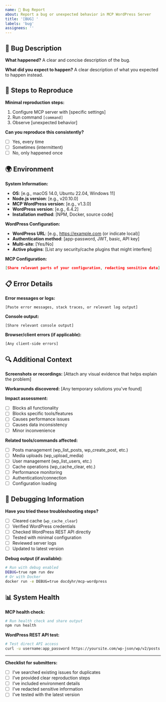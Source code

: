 ```yaml
---
name: 🐛 Bug Report
about: Report a bug or unexpected behavior in MCP WordPress Server
title: '[BUG] '
labels: 'bug'
assignees: ''
---
```


## 🐛 Bug Description

**What happened?**
A clear and concise description of the bug.

**What did you expect to happen?**
A clear description of what you expected to happen instead.

## 🔄 Steps to Reproduce

**Minimal reproduction steps:**

1. Configure MCP server with [specific settings]
2. Run command `[command]`
3. Observe [unexpected behavior]

**Can you reproduce this consistently?**

- [ ] Yes, every time
- [ ] Sometimes (intermittent)
- [ ] No, only happened once

## 🌍 Environment

**System Information:**

- **OS**: [e.g., macOS 14.0, Ubuntu 22.04, Windows 11]
- **Node.js version**: [e.g., v20.10.0]
- **MCP WordPress version**: [e.g., v1.3.0]
- **WordPress version**: [e.g., 6.4.2]
- **Installation method**: [NPM, Docker, source code]

**WordPress Configuration:**

- **WordPress URL**: [e.g., https://example.com (or indicate local)]
- **Authentication method**: [app-password, JWT, basic, API key]
- **Multi-site**: [Yes/No]
- **Active plugins**: [List any security/cache plugins that might interfere]

**MCP Configuration:**

```json
[Share relevant parts of your configuration, redacting sensitive data]
```

## 📋 Error Details

**Error messages or logs:**

```
[Paste error messages, stack traces, or relevant log output]
```

**Console output:**

```
[Share relevant console output]
```

**Browser/client errors (if applicable):**

```
[Any client-side errors]
```

## 🔍 Additional Context

**Screenshots or recordings:**
[Attach any visual evidence that helps explain the problem]

**Workarounds discovered:**
[Any temporary solutions you've found]

**Impact assessment:**

- [ ] Blocks all functionality
- [ ] Blocks specific tools/features
- [ ] Causes performance issues
- [ ] Causes data inconsistency
- [ ] Minor inconvenience

**Related tools/commands affected:**

- [ ] Posts management (wp_list_posts, wp_create_post, etc.)
- [ ] Media uploads (wp_upload_media)
- [ ] User management (wp_list_users, etc.)
- [ ] Cache operations (wp_cache_clear, etc.)
- [ ] Performance monitoring
- [ ] Authentication/connection
- [ ] Configuration loading

## 🔧 Debugging Information

**Have you tried these troubleshooting steps?**

- [ ] Cleared cache (`wp_cache_clear`)
- [ ] Verified WordPress credentials
- [ ] Checked WordPress REST API directly
- [ ] Tested with minimal configuration
- [ ] Reviewed server logs
- [ ] Updated to latest version

**Debug output (if available):**

```bash
# Run with debug enabled
DEBUG=true npm run dev
# Or with Docker
docker run -e DEBUG=true docdyhr/mcp-wordpress
```

## 📊 System Health

**MCP health check:**

```bash
# Run health check and share output
npm run health
```

**WordPress REST API test:**

```bash
# Test direct API access
curl -u username:app_password https://yoursite.com/wp-json/wp/v2/posts
```

---

**Checklist for submitters:**

- [ ] I've searched existing issues for duplicates
- [ ] I've provided clear reproduction steps
- [ ] I've included environment details
- [ ] I've redacted sensitive information
- [ ] I've tested with the latest version
